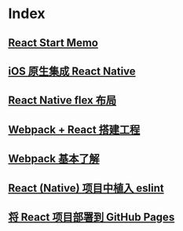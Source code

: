 # Index

## [React Start Memo](./React%20Start%20Memo.md)
## [iOS 原生集成 React Native](./iOS%20原生集成%20React%20Native.md)
## [React Native flex 布局](./React%20Native%20flex%20布局.md)
## [Webpack + React 搭建工程](./Webpack%20+%20React%20搭建工程.md)
## [Webpack 基本了解](./Webpack基本了解.md)
## [React (Native) 项目中植入 eslint](./React%20(Native)%20项目中植入%20eslint.md)
## [将 React 项目部署到 GitHub Pages](./将%20React%20项目部署到%20GitHub%20Pages.md)


